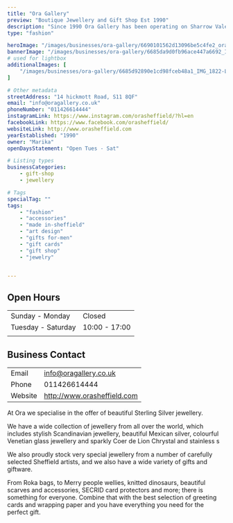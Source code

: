 ```yaml
---
title: "Ora Gallery"
preview: "Boutique Jewellery and Gift Shop Est 1990"
description: "Since 1990 Ora Gallery has been operating on Sharrow Vale, selling a wide selection of gifts, accessories, and sterling silver Jewelry. Ora Gallery is the perfect cosy shop to find gifts, greetings cards and wrapping paper. "
type: "fashion"

heroImage: "/images/businesses/ora-gallery/6690101562d13096be5c4fe2_ora-thumbnail.png"
bannerImage: "/images/businesses/ora-gallery/6685da9d0fb96ace447a6692_IMG_1824-Large.jpeg"
# used for lightbox
additionalImages: [
    "/images/businesses/ora-gallery/6685d92890e1cd98fceb48a1_IMG_1822-Large.jpeg"
]

# Other metadata
streetAddress: "14 hickmott Road, S11 8QF"
email: "info@oragallery.co.uk"
phoneNumber: "011426614444"
instagramLink: https://www.instagram.com/orasheffield/?hl=en
facebookLink: https://www.facebook.com/orasheffield/
websiteLink: http://www.orasheffield.com
yearEstablished: "1990"
owner: "Marika"
openDaysStatement: "Open Tues - Sat"

# Listing types
businessCategories:
    - gift-shop
    - jewellery

# Tags
specialTag: ""
tags:
    - "fashion"
    - "accessories"
    - "made in-sheffield"
    - "art design"
    - "gifts for-men"
    - "gift cards"
    - "gift shop"
    - "jewelry"


---
```


## Open Hours

|                    |               |
| ------------------ | ------------- |
| Sunday - Monday    | Closed        |
| Tuesday - Saturday | 10:00 - 17:00 |
|                    |               |

## Business Contact

|         |                             |
| ------- | --------------------------- |
| Email   | info@oragallery.co.uk       |
| Phone   | 011426614444                |
| Website | http://www.orasheffield.com |


At Ora we specialise in the offer of beautiful Sterling Silver jewellery.

We have a wide collection of jewellery from all over the world, which includes stylish Scandinavian jewellery, beautiful Mexican silver, colourful Venetian glass jewellery and sparkly Coer de Lion Chrystal and stainless s

We also proudly stock very special jewellery from a number of carefully selected Sheffield artists, and we also have a wide variety of gifts and giftware.

From Roka bags, to Merry people wellies, knitted dinosaurs, beautiful scarves and accessories, SECRID card protectors and more; there is something for everyone. Combine that with the best selection of greeting cards and wrapping paper and you have everything you need for the perfect gift.
